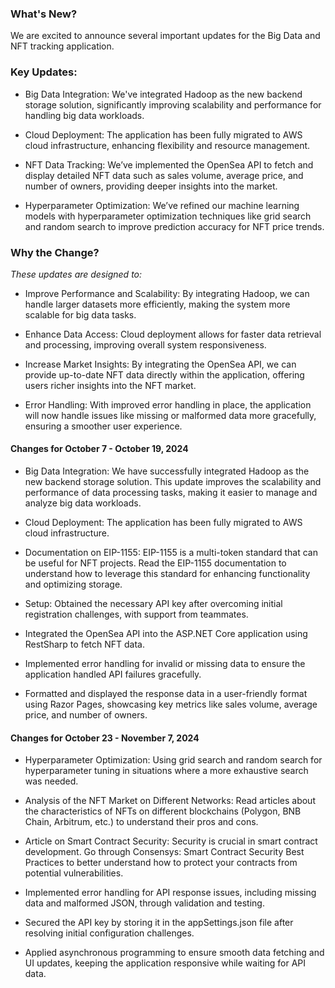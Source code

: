 
### What's New?

We are excited to announce several important updates for the Big Data and NFT tracking application.

### Key Updates:

- Big Data Integration: We've integrated Hadoop as the new backend storage solution, significantly improving scalability and performance for handling big data workloads.

- Cloud Deployment: The application has been fully migrated to AWS cloud infrastructure, enhancing flexibility and resource management.

- NFT Data Tracking: We’ve implemented the OpenSea API to fetch and display detailed NFT data such as sales volume, average price, and number of owners, providing deeper insights into the market.

- Hyperparameter Optimization: We’ve refined our machine learning models with hyperparameter optimization techniques like grid search and random search to improve prediction accuracy for NFT price trends.

### Why the Change?

*These updates are designed to:*

- Improve Performance and Scalability: By integrating Hadoop, we can handle larger datasets more efficiently, making the system more scalable for big data tasks.

- Enhance Data Access: Cloud deployment allows for faster data retrieval and processing, improving overall system responsiveness.

- Increase Market Insights: By integrating the OpenSea API, we can provide up-to-date NFT data directly within the application, offering users richer insights into the NFT market.

- Error Handling: With improved error handling in place, the application will now handle issues like missing or malformed data more gracefully, ensuring a smoother user experience.


#### Changes for October 7 - October 19, 2024

- Big Data Integration: We have successfully integrated Hadoop as the new backend storage solution. This update improves the scalability and performance of data processing tasks, making it easier to manage and analyze big data workloads.

- Cloud Deployment: The application has been fully migrated to AWS cloud infrastructure.

- Documentation on EIP-1155: EIP-1155 is a multi-token standard that can be useful for NFT projects. Read the EIP-1155 documentation to understand how to leverage this standard for enhancing functionality and optimizing storage. 

- Setup: Obtained the necessary API key after overcoming initial registration challenges, with support from teammates.

- Integrated the OpenSea API into the ASP.NET Core application using RestSharp to fetch NFT data.

- Implemented error handling for invalid or missing data to ensure the application handled API failures gracefully.

- Formatted and displayed the response data in a user-friendly format using Razor Pages, showcasing key metrics like sales volume, average price, and number of owners.


#### Changes for October 23 - November 7, 2024

- Hyperparameter Optimization: Using grid search and random search for hyperparameter tuning in situations where a more exhaustive search was needed.

- Analysis of the NFT Market on Different Networks: Read articles about the characteristics of NFTs on different blockchains (Polygon, BNB Chain, Arbitrum, etc.) to understand their pros and cons. 

- Article on Smart Contract Security: Security is crucial in smart contract development. Go through Consensys: Smart Contract Security Best Practices to better understand how to protect your contracts from potential vulnerabilities.

- Implemented error handling for API response issues, including missing data and malformed JSON, through validation and testing.

- Secured the API key by storing it in the appSettings.json file after resolving initial configuration challenges.

- Applied asynchronous programming to ensure smooth data fetching and UI updates, keeping the application responsive while waiting for API data.